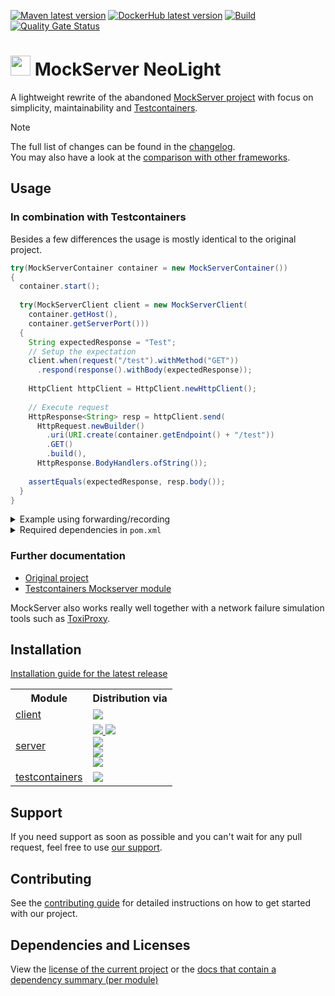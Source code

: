 [![Maven latest version](https://img.shields.io/maven-central/v/software.xdev.mockserver/client?logo=apache%20maven)](https://mvnrepository.com/artifact/software.xdev.mockserver/client)
[![DockerHub latest version](https://img.shields.io/docker/v/xdevsoftware/mockserver?sort=semver&logo=docker&label=DockerHub)](https://hub.docker.com/r/xdevsoftware/mockserver)
[![Build](https://img.shields.io/github/actions/workflow/status/xdev-software/mockserver-neolight/check-build.yml?branch=develop)](https://github.com/xdev-software/mockserver-neolight/actions/workflows/check-build.yml?query=branch%3Adevelop)
[![Quality Gate Status](https://sonarcloud.io/api/project_badges/measure?project=xdev-software_mockserver-neolight&metric=alert_status)](https://sonarcloud.io/dashboard?id=xdev-software_mockserver-neolight)

# <img src="./assets/logo.avif" height=32 /> MockServer NeoLight

A lightweight rewrite of the abandoned [MockServer project](https://github.com/mock-server/mockserver) with focus on simplicity, maintainability and [Testcontainers](https://java.testcontainers.org/).

> [!NOTE]
> The full list of changes can be found in the [changelog](./CHANGELOG.md#100).<br/>
> You may also have a look at the [comparison with other frameworks](./docs/COMPARISON.md).

## Usage

### In combination with Testcontainers
Besides a few differences the usage is mostly identical to the original project.

```java
try(MockServerContainer container = new MockServerContainer())
{
  container.start();
  
  try(MockServerClient client = new MockServerClient(
    container.getHost(),
    container.getServerPort()))
  {
    String expectedResponse = "Test";
    // Setup the expectation
    client.when(request("/test").withMethod("GET"))
      .respond(response().withBody(expectedResponse));
    
    HttpClient httpClient = HttpClient.newHttpClient();
    
    // Execute request
    HttpResponse<String> resp = httpClient.send(
      HttpRequest.newBuilder()
        .uri(URI.create(container.getEndpoint() + "/test"))
        .GET()
        .build(),
      HttpResponse.BodyHandlers.ofString());
    
    assertEquals(expectedResponse, resp.body());
  }
}
```

<details><summary>Example using forwarding/recording</summary>

```java
try(MockServerContainer container = new MockServerContainer())
{
  container.start();
  
  try(MockServerClient client = new MockServerClient(
    container.getHost(),
    container.getServerPort()))
  {
    // Setup the forwarding
    client.when(request("/"))
      .forward(HttpForward.forward().withHost("my-nginx.local"));
    
    HttpClient httpClient = HttpClient.newHttpClient();
    
    // Execute request
    HttpResponse<String> resp = httpClient.send(
      HttpRequest.newBuilder()
        .uri(URI.create(container.getEndpoint() + "/"))
        .GET()
        .build(),
      HttpResponse.BodyHandlers.ofString());
    
    assertTrue(resp.body().contains("Welcome to nginx!"));
    
    // You can also retrieve requests, expectations and responses
    String recorded =
      client.retrieveRecordedRequestsAndResponses(request("/"), Format.JSON);
    // or generate the code for writing them
    String codeToGenerateExpectation =
      client.retrieveRecordedExpectations(request("/"), Format.JAVA);
  }
}
```

The returned ``codeToGenerateExpectation`` will look like this:
```java
new MockServerClient("localhost", 1080)
.when(
        request()
                .withMethod("GET")
                .withPath("/")
                ...,
        Times.once(),
        TimeToLive.unlimited(),
        0
)
.respond(
        response()
                .withStatusCode(200)
                .withReasonPhrase("OK")
                .withHeaders(...)
                .withBody("<!DOCTYPE html>\n<html>\n<head>\n<title>Welcome to nginx!</title>...")
);
```

</details>

<details><summary>Required dependencies in <code>pom.xml</code></summary>

```xml
<dependency>
   <groupId>software.xdev.mockserver</groupId>
   <artifactId>client</artifactId>
   <version>...</version>
   <scope>test</scope>
</dependency>
<dependency>
   <groupId>software.xdev.mockserver</groupId>
   <artifactId>testcontainers</artifactId>
   <version>...</version>
   <scope>test</scope>
</dependency>
```

</details>

### Further documentation
* [Original project](https://www.mock-server.com/)
* [Testcontainers Mockserver module](https://java.testcontainers.org/modules/mockserver/)

MockServer also works really well together with a network failure simulation tools such as [ToxiProxy](https://java.testcontainers.org/modules/toxiproxy/).

## Installation
[Installation guide for the latest release](https://github.com/xdev-software/mockserver-neolight/releases/latest#Installation)

<table>
  <tr>
    <th>Module</th>
    <th>Distribution via</th>
  </tr>
  <tr>
    <td><a href="./client/">client</a></td>
    <td>
      <a href="https://mvnrepository.com/artifact/software.xdev.mockserver/client">
        <img src="https://img.shields.io/maven-central/v/software.xdev.mockserver/client?logo=apache%20maven"/>
      </a>
    </td>
  </tr>
  <tr>
    <td><a href="./server/">server</a></td>
    <td>
      <a href="https://hub.docker.com/r/xdevsoftware/mockserver">
        <img src="https://img.shields.io/docker/v/xdevsoftware/mockserver?sort=semver&logo=docker&label=DockerHub"/>
        <img src="https://img.shields.io/docker/pulls/xdevsoftware/mockserver?logo=docker&label=pulls"/>
      </a>
      <br/>
      <a href="https://github.com/xdev-software/mockserver-neolight/pkgs/container/mockserver-neolight">
        <img src="https://img.shields.io/badge/ghcr.io-available-blue?logo=docker"/>
      </a>
      <br/>
      <a href="https://github.com/xdev-software/mockserver-neolight/releases/latest">
        <img src="https://img.shields.io/github/v/release/xdev-software/mockserver-neolight?logo=apache%20maven&label=github"/>
      </a>
      <br/>
      <a href="https://mvnrepository.com/artifact/software.xdev.mockserver/server">
        <img src="https://img.shields.io/maven-central/v/software.xdev.mockserver/server?logo=apache%20maven"/>
    </td>
  </tr>
  <tr>
    <td><a href="./testcontainers/">testcontainers</a></td>
    <td>
      <a href="https://mvnrepository.com/artifact/software.xdev.mockserver/testcontainers">
        <img src="https://img.shields.io/maven-central/v/software.xdev.mockserver/testcontainers?logo=apache%20maven"/>
      </a>
    </td>
  </tr>
</table>

## Support
If you need support as soon as possible and you can't wait for any pull request, feel free to use [our support](https://xdev.software/en/services/support).

## Contributing
See the [contributing guide](./CONTRIBUTING.md) for detailed instructions on how to get started with our project.

## Dependencies and Licenses
View the [license of the current project](LICENSE) or the [docs that contain a dependency summary (per module)](https://xdev-software.github.io/mockserver-neolight/)
